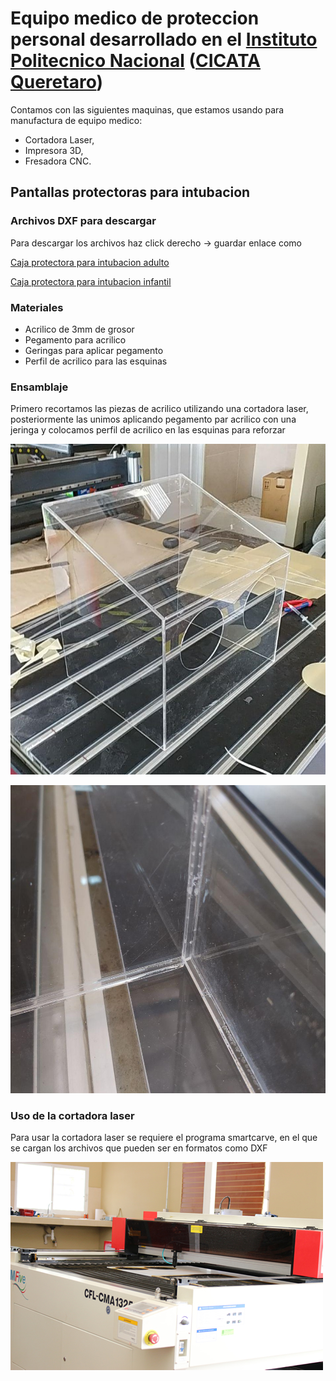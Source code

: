 # Equipo medico de proteccion personal desarrollado en el [Instituto Politecnico Nacional](https://www.ipn.mx/) ([CICATA Queretaro](https://www.cicataqro.ipn.mx/cq/qro/Paginas/index.html))


Contamos con las siguientes maquinas, que estamos usando para manufactura de equipo medico:

+ Cortadora Laser,
+ Impresora 3D,
+ Fresadora CNC.

## Pantallas protectoras para intubacion



### Archivos DXF para descargar

Para descargar los archivos haz click derecho -> guardar enlace como 



[Caja protectora para intubacion adulto](https://github.com/CICATA/covid19/raw/master/caja_covid_rampa_adulto.dxf)


[Caja protectora para intubacion infantil](https://github.com/CICATA/covid19/raw/master/caja_covid_rampa_infantil.dxf)

### Materiales

+ Acrilico de 3mm de grosor
+ Pegamento para acrilico
+ Geringas para aplicar pegamento
+ Perfil de acrilico para las esquinas

### Ensamblaje

Primero recortamos las piezas de acrilico utilizando una cortadora laser, posteriormente las unimos aplicando pegamento par acrilico con una jeringa y colocamos perfil de acrilico en las esquinas para reforzar

![ensamblada](https://github.com/CICATA/covid19/blob/master/terminada.jpg)

![ensamblada](https://github.com/CICATA/covid19/blob/master/esquinas.jpg)

### Uso de la cortadora laser

Para usar la cortadora laser se requiere el programa smartcarve, en el que se cargan los archivos que pueden ser en formatos como DXF

![ensamblada](https://github.com/CICATA/covid19/blob/master/cortadora.jpg)



